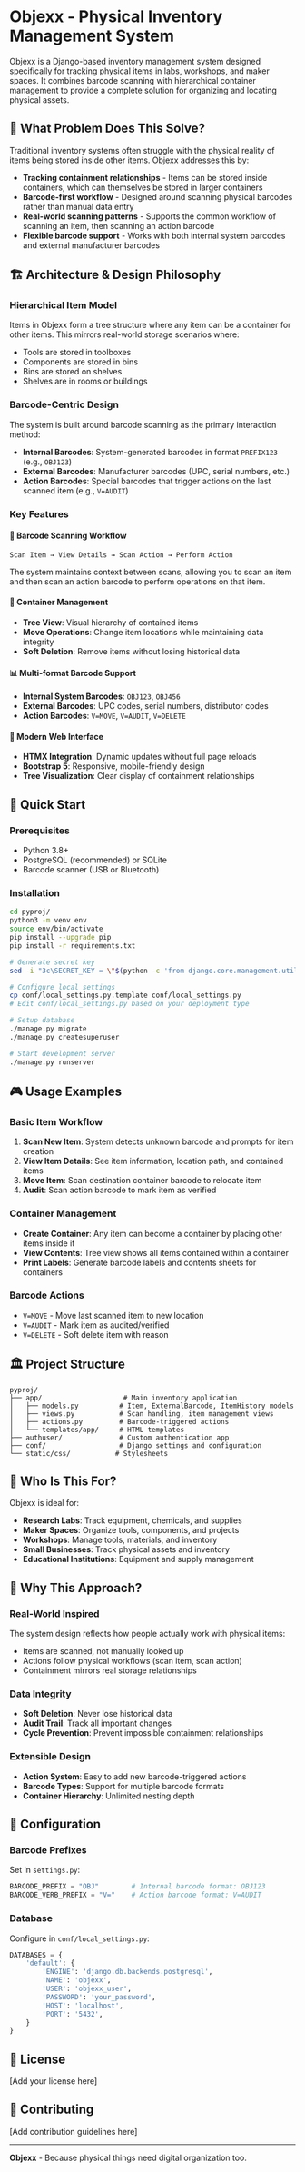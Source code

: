 # Objexx - Physical Inventory Management System

Objexx is a Django-based inventory management system designed specifically for tracking physical items in labs, workshops, and maker spaces. It combines barcode scanning with hierarchical container management to provide a complete solution for organizing and locating physical assets.

## 🎯 What Problem Does This Solve?

Traditional inventory systems often struggle with the physical reality of items being stored inside other items. Objexx addresses this by:

- **Tracking containment relationships** - Items can be stored inside containers, which can themselves be stored in larger containers
- **Barcode-first workflow** - Designed around scanning physical barcodes rather than manual data entry
- **Real-world scanning patterns** - Supports the common workflow of scanning an item, then scanning an action barcode
- **Flexible barcode support** - Works with both internal system barcodes and external manufacturer barcodes

## 🏗️ Architecture & Design Philosophy

### Hierarchical Item Model
Items in Objexx form a tree structure where any item can be a container for other items. This mirrors real-world storage scenarios where:
- Tools are stored in toolboxes
- Components are stored in bins
- Bins are stored on shelves
- Shelves are in rooms or buildings

### Barcode-Centric Design
The system is built around barcode scanning as the primary interaction method:

- **Internal Barcodes**: System-generated barcodes in format `PREFIX123` (e.g., `OBJ123`)
- **External Barcodes**: Manufacturer barcodes (UPC, serial numbers, etc.)
- **Action Barcodes**: Special barcodes that trigger actions on the last scanned item (e.g., `V=AUDIT`)

### Key Features

#### 📱 Barcode Scanning Workflow
```
Scan Item → View Details → Scan Action → Perform Action
```

The system maintains context between scans, allowing you to scan an item and then scan an action barcode to perform operations on that item.

#### 🔄 Container Management
- **Tree View**: Visual hierarchy of contained items
- **Move Operations**: Change item locations while maintaining data integrity
- **Soft Deletion**: Remove items without losing historical data

#### 📊 Multi-format Barcode Support
- **Internal System Barcodes**: `OBJ123`, `OBJ456`
- **External Barcodes**: UPC codes, serial numbers, distributor codes
- **Action Barcodes**: `V=MOVE`, `V=AUDIT`, `V=DELETE`

#### 🎨 Modern Web Interface
- **HTMX Integration**: Dynamic updates without full page reloads
- **Bootstrap 5**: Responsive, mobile-friendly design
- **Tree Visualization**: Clear display of containment relationships

## 🚀 Quick Start

### Prerequisites
- Python 3.8+
- PostgreSQL (recommended) or SQLite
- Barcode scanner (USB or Bluetooth)

### Installation
```bash
cd pyproj/
python3 -m venv env
source env/bin/activate
pip install --upgrade pip
pip install -r requirements.txt

# Generate secret key
sed -i "3c\SECRET_KEY = \"$(python -c 'from django.core.management.utils import get_random_secret_key; print(get_random_secret_key())')\"" .env

# Configure local settings
cp conf/local_settings.py.template conf/local_settings.py
# Edit conf/local_settings.py based on your deployment type

# Setup database
./manage.py migrate
./manage.py createsuperuser

# Start development server
./manage.py runserver
```

## 🎮 Usage Examples

### Basic Item Workflow
1. **Scan New Item**: System detects unknown barcode and prompts for item creation
2. **View Item Details**: See item information, location path, and contained items
3. **Move Item**: Scan destination container barcode to relocate item
4. **Audit**: Scan action barcode to mark item as verified

### Container Management
- **Create Container**: Any item can become a container by placing other items inside it
- **View Contents**: Tree view shows all items contained within a container
- **Print Labels**: Generate barcode labels and contents sheets for containers

### Barcode Actions
- `V=MOVE` - Move last scanned item to new location
- `V=AUDIT` - Mark item as audited/verified
- `V=DELETE` - Soft delete item with reason

## 🏛️ Project Structure

```
pyproj/
├── app/                    # Main inventory application
│   ├── models.py          # Item, ExternalBarcode, ItemHistory models
│   ├── views.py           # Scan handling, item management views
│   ├── actions.py         # Barcode-triggered actions
│   └── templates/app/     # HTML templates
├── authuser/              # Custom authentication app
├── conf/                  # Django settings and configuration
└── static/css/           # Stylesheets
```

## 🎯 Who Is This For?

Objexx is ideal for:
- **Research Labs**: Track equipment, chemicals, and supplies
- **Maker Spaces**: Organize tools, components, and projects
- **Workshops**: Manage tools, materials, and inventory
- **Small Businesses**: Track physical assets and inventory
- **Educational Institutions**: Equipment and supply management

## 🤔 Why This Approach?

### Real-World Inspired
The system design reflects how people actually work with physical items:
- Items are scanned, not manually looked up
- Actions follow physical workflows (scan item, scan action)
- Containment mirrors real storage relationships

### Data Integrity
- **Soft Deletion**: Never lose historical data
- **Audit Trail**: Track all important changes
- **Cycle Prevention**: Prevent impossible containment relationships

### Extensible Design
- **Action System**: Easy to add new barcode-triggered actions
- **Barcode Types**: Support for multiple barcode formats
- **Container Hierarchy**: Unlimited nesting depth

## 🔧 Configuration

### Barcode Prefixes
Set in `settings.py`:
```python
BARCODE_PREFIX = "OBJ"        # Internal barcode format: OBJ123
BARCODE_VERB_PREFIX = "V="    # Action barcode format: V=AUDIT
```

### Database
Configure in `conf/local_settings.py`:
```python
DATABASES = {
    'default': {
        'ENGINE': 'django.db.backends.postgresql',
        'NAME': 'objexx',
        'USER': 'objexx_user',
        'PASSWORD': 'your_password',
        'HOST': 'localhost',
        'PORT': '5432',
    }
}
```

## 📄 License

[Add your license here]

## 🤝 Contributing

[Add contribution guidelines here]

---

**Objexx** - Because physical things need digital organization too.
